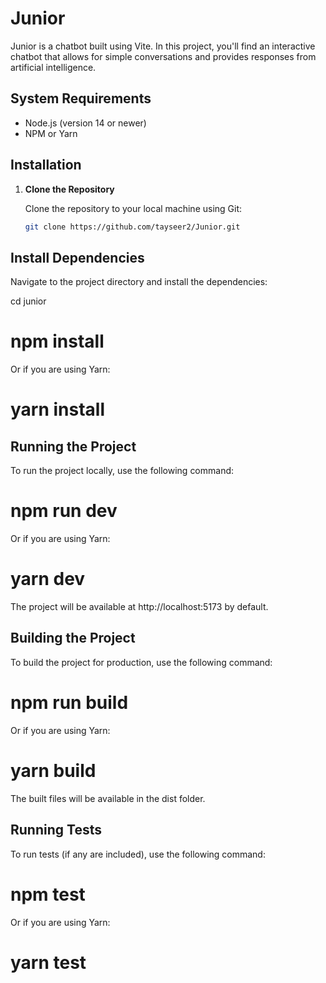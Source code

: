 # Junior

Junior is a chatbot built using Vite. In this project, you'll find an interactive chatbot that allows for simple conversations and provides responses from artificial intelligence.

## System Requirements

- Node.js (version 14 or newer)
- NPM or Yarn

## Installation

1. **Clone the Repository**

   Clone the repository to your local machine using Git:

   ```bash
   git clone https://github.com/tayseer2/Junior.git


   ```

## Install Dependencies

Navigate to the project directory and install the dependencies:

cd junior

# npm install

Or if you are using Yarn:
# yarn install

## Running the Project

To run the project locally, use the following command:
# npm run dev

Or if you are using Yarn:
# yarn dev

The project will be available at http://localhost:5173 by default.

## Building the Project

To build the project for production, use the following command:
# npm run build

Or if you are using Yarn:
# yarn build

The built files will be available in the dist folder.

## Running Tests

To run tests (if any are included), use the following command:
# npm test

Or if you are using Yarn:
# yarn test
